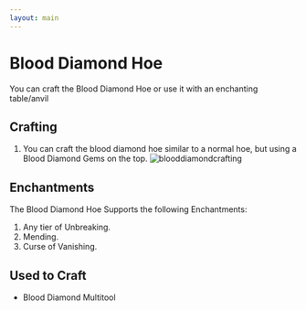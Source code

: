 ```yaml
---
layout: main
---
```


# Blood Diamond Hoe

You can craft the Blood Diamond Hoe or use it with an enchanting table/anvil

## Crafting

1) You can craft the blood diamond hoe similar to a normal hoe, but using a Blood Diamond Gems on the top.
![blooddiamondcrafting](https://t.gyazo.com/teams/chew/7e877bb70d0f8d19f78b6e0637f22cda.png)

## Enchantments

The Blood Diamond Hoe Supports the following Enchantments:

1) Any tier of Unbreaking.
2) Mending.
3) Curse of Vanishing.

## Used to Craft

- Blood Diamond Multitool
